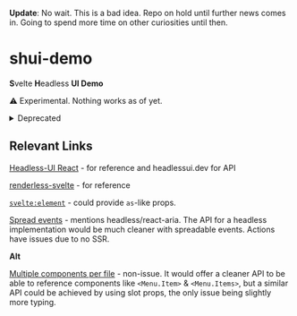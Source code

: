 **Update**: No wait. This is a bad idea. Repo on hold until further news comes in. Going to spend more time on other curiosities until then.

# shui-demo

**S**velte **H**eadless **UI Demo**

⚠ Experimental. Nothing works as of yet.

<details> <summary>Deprecated</summary>
This is just a little Svelte project attempting to adapt Headless-UI's (React) functionality to Svelte. Its end goal is just to have the functionality and accessibility of Headless-UI as a few components with predefined unstyled elements. In the demo form, it'll mostly serve as examples of accessible components for reference, rather than as a library. It won't provide the same wrapper/abstraction API that Headless gives as the Tailwind Labs team will be spearheading that effort when they make their way to Svelte. (Honestly, this is just a thinly veiled disclaimer to say I can't figure out a clean API for Svelte that replicates the flexibility of Headless without killing SSR... so I'm at least building its expected result first and seeing if I where I can take it from there.)

Current status: Just creating the base level components: elements, event handlers, and props. No higher-level abstractions like what Headless offers until the base works.

</details>

## Relevant Links

[Headless-UI React](https://github.com/tailwindlabs/headlessui/tree/main/packages/%40headlessui-react/src/components) - for reference and headlessui.dev for API

[renderless-svelte](https://github.com/stephane-vanraes/renderless-svelte/tree/master/src) - for reference

[`svelte:element`](https://github.com/sveltejs/svelte/pull/5481) - could provide `as`-like props.

[Spread events](https://github.com/sveltejs/svelte/issues/5112) - mentions headless/react-aria. The API for a headless implementation would be much cleaner with spreadable events. Actions have issues due to no SSR.

**Alt**

[Multiple components per file](https://github.com/sveltejs/svelte/issues/2940) - non-issue. It would offer a cleaner API to be able to reference components like `<Menu.Item>` & `<Menu.Items>`, but a similar API could be achieved by using slot props, the only issue being slightly more typing.
